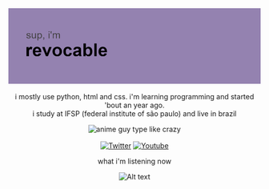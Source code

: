 <div align="center">

<img src="./header.png" alt="header">


  
  
<p align="left">
 
  i mostly use python, html and css. i'm learning programming and started 'bout an year ago. <br>
  i study at IFSP (federal institute of são paulo) and live in brazil 
  
 </p>

<img src="./42634073306d3a03bf67cbcd4dc270ae1410383808_full.gif" alt="anime guy type like crazy" title="me lmao">



<p>
<a href="https://twitter.com/revocablekk" target="blank"><img align="center" src="https://cdn.jsdelivr.net/npm/simple-icons@3.0.1/icons/twitter.svg" alt="Twitter" height="30" width="40" /></a>
<a href="https://www.youtube.com/user/murilovazscolari6" target="blank"><img align="center" src="https://cdn.jsdelivr.net/npm/simple-icons@3.0.1/icons/youtube.svg" alt="Youtube" height="30" width="40"" /></a>
</p>
  
  <p>
  what i'm listening now
  </p
  
</div>

![Alt text](https://spotify-recently-played-readme.vercel.app/api?user=murilovazscolari6-br)
